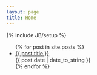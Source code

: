 ```yaml
---
layout: page
title: Home
---
```

{% include JB/setup %}

<!--<ul class="posts">
  {% for post in site.posts %}
    <li><span>{{ post.date | date_to_string }}</span> &raquo; <a href="{{ BASE_PATH }}{{ post.url }}">{{ post.title }}</a></li>
  {% endfor %}
</ul>-->

<ul class="posts">
  {% for post in site.posts %}
    <li>
      <div>
        <a href="{{ BASE_PATH }}{{ post.url }}">{{ post.title }}</a>
      </div>
      <span>{{ post.date | date_to_string }}</span>
    </li>
  {% endfor %}
</ul>